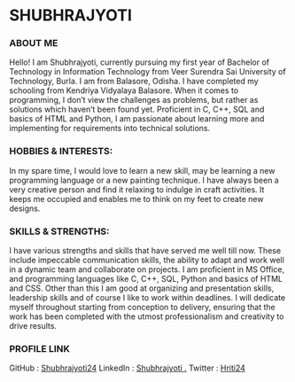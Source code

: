 # SHUBHRAJYOTI

### ABOUT ME

Hello!
I am Shubhrajyoti, currently pursuing my first year of Bachelor of Technology in Information Technology from Veer Surendra Sai University of Technology, Burla. I am from Balasore, Odisha. I have completed my schooling from Kendriya Vidyalaya Balasore. When it comes to programming, I don’t view the challenges as problems, but rather as solutions which haven’t been found yet. Proficient in C, C++, SQL and basics of HTML and Python, I am passionate about learning more and implementing for requirements into technical solutions.


### HOBBIES & INTERESTS:

In my spare time, I would love to learn a new skill, may be learning a new programming language or a new painting technique. I have always been a very creative person and find it relaxing to indulge in craft activities. It keeps me occupied and enables me to think on my feet to create new designs.


### SKILLS & STRENGTHS: 

I have various strengths and skills that have served me well till now. These include impeccable communication skills, the ability to adapt and work well in a dynamic team and collaborate on projects. I am proficient in MS Office, and programming languages like C, C++, SQL, Python and basics of HTML and CSS. Other than this I am good at organizing and presentation skills, leadership skills and of course I like to work within deadlines. I will dedicate myself throughout starting from conception to delivery, ensuring that the work has been completed with the utmost professionalism and creativity to drive results. 

### PROFILE LINK

GitHub : [Shubhrajyoti24](https://github.com/Shubhrajyoti24)
LinkedIn : [Shubhrajyoti .](https://www.linkedin.com/in/shubhrajyoti-690bba202)
Twitter : [Hriti24](https://twitter.com/Hriti24?s=08)
